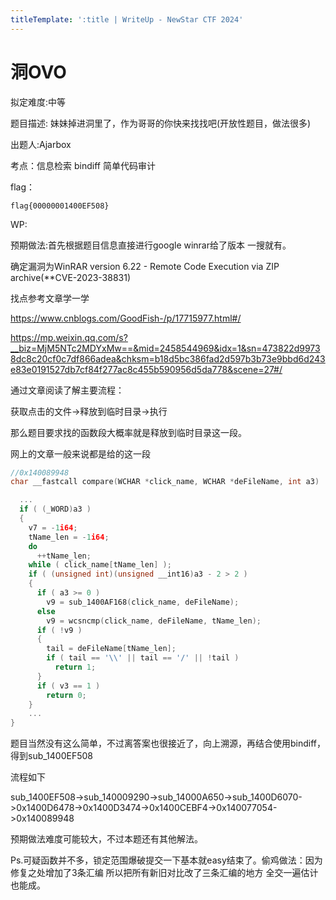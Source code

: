 ```yaml
---
titleTemplate: ':title | WriteUp - NewStar CTF 2024'
---
```


# 洞OVO

拟定难度:中等

题目描述: 妹妹掉进洞里了，作为哥哥的你快来找找吧(开放性题目，做法很多)

出题人:Ajarbox

考点：信息检索 bindiff 简单代码审计

flag：

`flag{00000001400EF508}`

WP:

预期做法:首先根据题目信息直接进行google winrar给了版本 一搜就有。

确定漏洞为WinRAR version 6.22 - Remote Code Execution via ZIP archive(**CVE-2023-38831)

找点参考文章学一学

<https://www.cnblogs.com/GoodFish-/p/17715977.html#/>

<https://mp.weixin.qq.com/s?__biz=MjM5NTc2MDYxMw==&mid=2458544969&idx=1&sn=473822d99738dc8c20cf0c7df866adea&chksm=b18d5bc386fad2d597b3b73e9bbd6d243e83e0191527db7cf84f277ac8c455b590956d5da778&scene=27#/>

通过文章阅读了解主要流程：

获取点击的文件→释放到临时目录→执行

那么题目要求找的函数段大概率就是释放到临时目录这一段。

网上的文章一般来说都是给的这一段

```c
//0x140089948
char __fastcall compare(WCHAR *click_name, WCHAR *deFileName, int a3)

  ...
  if ( (_WORD)a3 )
  {
    v7 = -1i64;
    tName_len = -1i64;
    do
      ++tName_len;
    while ( click_name[tName_len] );
    if ( (unsigned int)(unsigned __int16)a3 - 2 > 2 )
    {
      if ( a3 >= 0 )
        v9 = sub_1400AF168(click_name, deFileName);
      else
        v9 = wcsncmp(click_name, deFileName, tName_len);
      if ( !v9 )
      {
        tail = deFileName[tName_len];
        if ( tail == '\\' || tail == '/' || !tail )
          return 1;
      }
      if ( v3 == 1 )
        return 0;
    }
    ...
}
```

题目当然没有这么简单，不过离答案也很接近了，向上溯源，再结合使用bindiff，得到sub_1400EF508

流程如下

sub_1400EF508->sub_140009290->sub_14000A650->sub_1400D6070->0x1400D6478->0x1400D3474->0x1400CEBF4->0x140077054->0x140089948

预期做法难度可能较大，不过本题还有其他解法。

Ps.可疑函数并不多，锁定范围爆破提交一下基本就easy结束了。偷鸡做法：因为修复之处增加了3条汇编 所以把所有新旧对比改了三条汇编的地方 全交一遍估计也能成。
